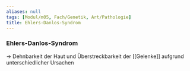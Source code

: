 ```yaml
---
aliases: null
tags: [Modul/m05, Fach/Genetik, Art/Pathologie]
title: Ehlers-Danlos-Syndrom
---
```

### Ehlers-Danlos-Syndrom
→ Dehnbarkeit der Haut und Überstreckbarkeit der [[Gelenke]] aufgrund unterschiedlicher Ursachen